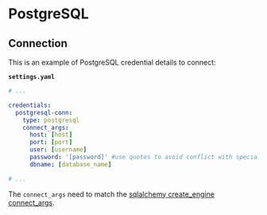 # PostgreSQL

## Connection

This is an example of PostgreSQL credential details to connect:

**`settings.yaml`**

```yaml
# ...

credentials:
  postgresql-conn:
    type: postgresql
    connect_args:
      host: [host]
      port: [port]
      user: [username]
      password: '[password]' #use quotes to avoid conflict with special characters
      dbname: [database_name]

# ...
```

The `connect_args` need to match the [sqlalchemy create_engine connect_args](https://www.psycopg.org/docs/module.html#psycopg2.connect).
